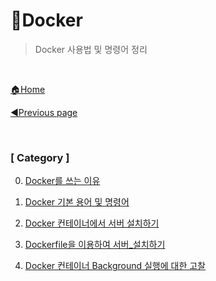 # 🐳Docker

> Docker 사용법 및 명령어 정리

<br>

[🏠Home](https://github.com/batboy118/Study_Note)

[◀Previous page ](../)

<br>

### [ Category ]

0. [Docker를 쓰는 이유](00.Docker를_쓰는_이유.md)
1. [Docker 기본 용어 및 명령어](01.Docker_기본_용어_및_명령어.md)
2. [Docker 컨테이너에서 서버 설치하기](02.Docekr_컨테이너에서_서버_설치하기.md)
3. [Dockerfile을 이용하여 서버_설치하기](03.Dockerfile을_이용하여_서버_설치하기.md)

4. [Docker 컨테이너 Background 실행에 대한 고찰](04.컨테이너_Background_실행에_대한_고찰.md)